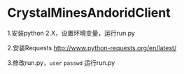 CrystalMinesAndoridClient
=============

1.安装python 2.X，设置环境变量，运行run.py

2.安装Requests http://www.python-requests.org/en/latest/

3.修改run.py，`user` `passwd` 运行run.py
